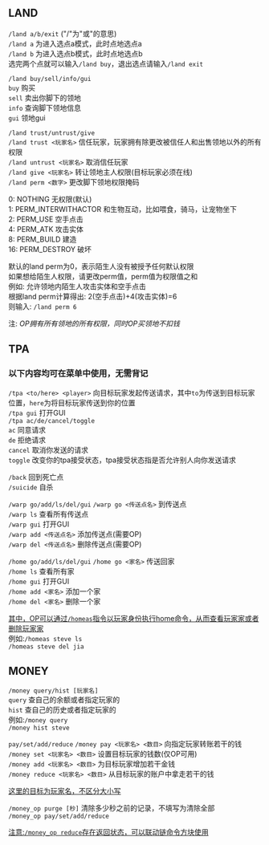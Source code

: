 ## LAND
`/land a/b/exit` ("/"为"或"的意思)  
`/land a` 为进入选点a模式，此时点地选点a  
`/land b` 为进入选点b模式，此时点地选点b  
选完两个点就可以输入`/land buy`，退出选点请输入`/land exit`  

`/land buy/sell/info/gui`  
`buy` 购买  
`sell` 卖出你脚下的领地  
`info` 查询脚下领地信息  
`gui` 领地gui  

`/land trust/untrust/give`</br>
`/land trust <玩家名>` 信任玩家，玩家拥有除更改被信任人和出售领地以外的所有权限</br>
`/land untrust <玩家名>` 取消信任玩家</br>
`/land give <玩家名>` 转让领地主人权限(目标玩家必须在线)</br>
`/land perm <数字>` 更改脚下领地权限掩码

0: NOTHING 无权限(默认)</br>
1: PERM_INTERWITHACTOR 和生物互动，比如喂食，骑马，让宠物坐下</br>
2: PERM_USE 空手点击</br>
4: PERM_ATK 攻击实体</br>
8: PERM_BUILD 建造</br>
16: PERM_DESTROY 破坏

默认的land perm为0，表示陌生人没有被授予任何默认权限</br>
如果想给陌生人权限，请更改perm值，perm值为权限值之和</br>
例如: 允许领地内陌生人攻击实体和空手点击</br>
根据land perm计算得出: 2(空手点击)+4(攻击实体)=6</br>
则输入: `/land perm 6`

注: *OP拥有所有领地的所有权限，同时OP买领地不扣钱*
## TPA
### 以下内容均可在菜单中使用，无需背记
`/tpa <to/here> <player>` 向目标玩家发起传送请求，其中`to`为传送到目标玩家位置，`here`为将目标玩家传送到你的位置    
`/tpa gui` 打开GUI  
`/tpa ac/de/cancel/toggle`  
`ac` 同意请求  
`de` 拒绝请求  
`cancel` 取消你发送的请求  
`toggle` 改变你的tpa接受状态，tpa接受状态指是否允许别人向你发送请求

`/back` 回到死亡点  
`/suicide` 自杀

`/warp go/add/ls/del/gui`
`/warp go <传送点名>` 到传送点  
`/warp ls` 查看所有传送点  
`/warp gui` 打开GUI  
`/warp add <传送点名>` 添加传送点(需要OP)  
`/warp del <传送点名>` 删除传送点(需要OP)

`/home go/add/ls/del/gui`
`/home go <家名>` 传送回家  
`/home ls` 查看所有家  
`/home gui` 打开GUI  
`/home add <家名>` 添加一个家  
`/home del <家名>` 删除一个家

<u>其中，OP可以通过`/homeas`指令以玩家身份执行home命令，从而查看玩家家或者删除玩家家</u>  
例如:`/homeas steve ls`  
`/homeas steve del jia`
## MONEY
`/money query/hist [玩家名]`  
`query` 查自己的余额或者指定玩家的  
`hist` 查自己的历史或者指定玩家的  
例如:`/money query`  
`/money hist steve`

`pay/set/add/reduce`
`/money pay <玩家名> <数目>` 向指定玩家转账若干的钱  
`/money set <玩家名> <数目>` 设置目标玩家的钱数(仅OP可用)  
`/money add <玩家名> <数目>` 为目标玩家增加若干金钱  
`/money reduce <玩家名> <数目>` 从目标玩家的账户中拿走若干的钱  

<u>这里的目标为玩家名，不区分大小写</u>  

`/money_op purge [秒]` 清除多少秒之前的记录，不填写为清除全部  
`/money_op pay/set/add/reduce`

<u>注意:`/money_op reduce`存在返回状态，可以联动链命令方块使用</u>

